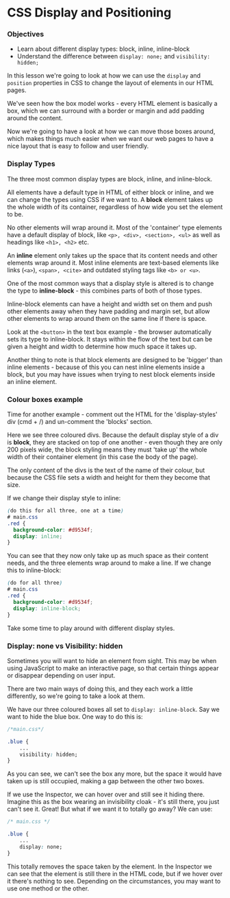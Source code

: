 # CSS Display and Positioning

### Objectives
- Learn about different display types: block, inline, inline-block
- Understand the difference between ```display: none;``` and ```visibility: hidden;```

In this lesson we're going to look at how we can use the ```display``` and ```position``` properties in CSS to change the layout of elements in our HTML pages. 

We've seen how the box model works - every HTML element is basically a box, which we can surround with a border or margin and add padding around the content. 

Now we're going to have a look at how we can move those boxes around, which makes things much easier when we want our web pages to have a nice layout that is easy to follow and user friendly. 

### Display Types
The three most common display types are block, inline, and inline-block. 

All elements have a default type in HTML of either block or inline, and we can change the types using CSS if we want to. 
A __block__ element takes up the whole width of its container, regardless of how wide you set the element to be. 

No other elements will wrap around it. Most of the 'container' type elements have a default display of block, like ```<p>, <div>, <section>, <ul>``` as well as headings like ```<h1>, <h2>``` etc. 

An __inline__ element only takes up the space that its content needs and other elements wrap around it. Most inline elements are text-based elements like links (```<a>```), ```<span>, <cite>``` and outdated styling tags like ```<b> or <u>```.  
 
One of the most common ways that a display style is altered is to change the type to __inline-block__ - this combines parts of both of those types. 

Inline-block elements can have a height and width set on them and push other elements away when they have padding and margin set, but allow other elements to wrap around them on the same line if there is space. 

Look at the ```<button>``` in the text box example - the browser automatically sets its type to inline-block. It stays within the flow of the text but can be given a height and width to determine how much space it takes up.

Another thing to note is that block elements are designed to be 'bigger' than inline elements - because of this you can nest inline elements inside a block, but you may have issues when trying to nest block elements inside an inline element.

### Colour boxes example
Time for another example - comment out the HTML for the 'display-styles' div (cmd + /) and un-comment the 'blocks' section. 

Here we see three coloured divs. Because the default display style of a div is __block__, they are stacked on top of one another - even though they are only 200 pixels wide, the block styling means they must 'take up' the whole width of their container element (in this case the body of the page). 

The only content of the divs is the text of the name of their colour, but because the CSS file sets a width and height for them they become that size.

If we change their display style to inline:

```css
(do this for all three, one at a time)
# main.css
.red {
  background-color: #d9534f;
  display: inline;
}
```

You can see that they now only take up as much space as their content needs, and the three elements wrap around to make a line.
If we change this to inline-block:

```css
(do for all three)
# main.css
.red {
  background-color: #d9534f;
  display: inline-block;
}
```

Take some time to play around with different display styles. 

### Display: none vs Visibility: hidden
Sometimes you will want to hide an element from sight. This may be when using JavaScript to make an interactive page, so that certain things appear or disappear depending on user input. 

There are two main ways of doing this, and they each work a little differently, so we're going to take a look at them.

We have our three coloured boxes all set to ```display: inline-block```. Say we want to hide the blue box. One way to do this is:

```css
/*main.css*/

.blue {
    ...
    visibility: hidden;
}
```

As you can see, we can't see the box any more, but the space it would have taken up is still occupied, making a gap between the other two boxes. 

If we use the Inspector, we can hover over and still see it hiding there. Imagine this as the box wearing an invisibility cloak - it's still there, you just can't see it. Great! But what if we want it to totally go away? We can use:

```css
/* main.css */

.blue {
    ...
    display: none;
}
```

This totally removes the space taken by the element. In the Inspector we can see that the element is still there in the HTML code, but if we hover over it there's nothing to see. Depending on the circumstances, you may want to use one method or the other. 
